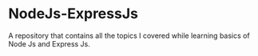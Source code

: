 # NodeJs-ExpressJs
A repository that contains all the topics I covered while learning basics of Node Js and Express Js.